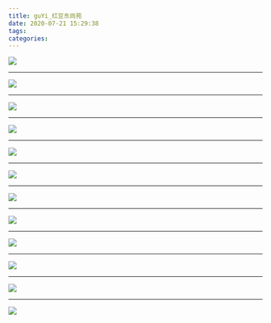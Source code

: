 ```yaml
---
title: guYi_红豆东尚苑
date: 2020-07-21 15:29:38
tags:
categories:
---
```




![](./shangDongYuan_001.jpg)

<!--more-->

***

![](./shangDongYuan_002.jpg)

***

![](./shangDongYuan_003.jpg)

***

![](./shangDongYuan_004.jpg)

***

![](./shangDongYuan_005.jpg)

***

![](./shangDongYuan_006.jpg)

***

![](./shangDongYuan_007.jpg)

***

![](./shangDongYuan_008.jpg)

***

![](./shangDongYuan_009.jpg)

***

![](./shangDongYuan_010.jpg)

***

![](./shangDongYuan_011.jpg)

***

![](./shangDongYuan_012.jpg)

